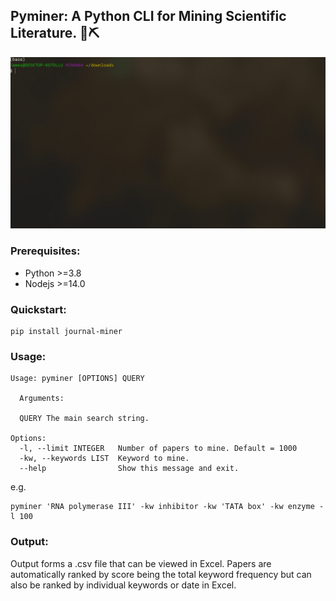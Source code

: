 ## Pyminer: A Python CLI for Mining Scientific Literature. 🔬⛏

![](/assets/pyminer.gif)

### Prerequisites:
- Python >=3.8
- Nodejs >=14.0

### Quickstart:
```
pip install journal-miner
```
### Usage:
```
Usage: pyminer [OPTIONS] QUERY

  Arguments:

  QUERY The main search string.

Options:
  -l, --limit INTEGER   Number of papers to mine. Default = 1000
  -kw, --keywords LIST  Keyword to mine.
  --help                Show this message and exit.
```
e.g.
```
pyminer 'RNA polymerase III' -kw inhibitor -kw 'TATA box' -kw enzyme -l 100
```
### Output:
Output forms a .csv file that can be viewed in Excel. Papers are automatically ranked by score being the total keyword frequency but can also be ranked by individual keywords or date in Excel.  
